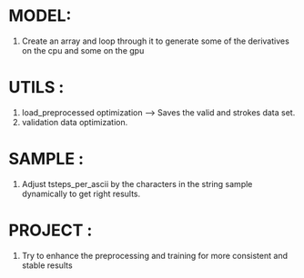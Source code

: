 MODEL:
======
1. Create an array and loop through it to generate some of the derivatives on the cpu and some on the gpu

UTILS :
=======
1. load_preprocessed optimization --> Saves the valid and strokes data set. 
2. validation data optimization.

SAMPLE :
=======
1. Adjust tsteps_per_ascii by the characters in the string sample dynamically to get right results.

PROJECT :
=======
1. Try to enhance the preprocessing and training for more consistent and stable results

